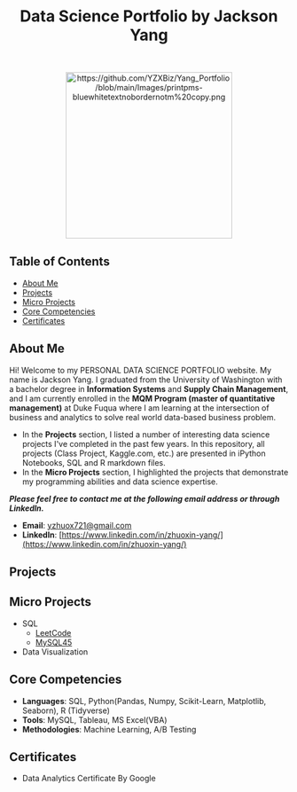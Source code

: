 <h1 align="center"> Data Science Portfolio by Jackson Yang </h1> <br>

<p align="center">
    <img alt="https://github.com/YZXBiz/Yang_Portfolio/blob/main/Images/printpms-bluewhitetextnobordernotm%20copy.png" width="300" height="300">
</p>


## Table of Contents
* [About Me](#about-me)
* [Projects](#projects)
* [Micro Projects](#micro-projects)
* [Core Competencies](#core-competencies)
* [Certificates](Certificates)


## About Me
Hi! Welcome to my PERSONAL DATA SCIENCE PORTFOLIO website. My name is Jackson Yang. I graduated from the University of Washington with a bachelor degree in **Information Systems** and **Supply Chain Management**, and I am currently enrolled in the **MQM Program (master of quantitative management)** at Duke Fuqua where I am learning at the intersection of business and analytics to solve real world data-based business problem.

- In the **Projects** section, I listed a number of interesting data science projects I've completed in the past few years. In this repository, all projects (Class Project, Kaggle.com, etc.) are presented in iPython Notebooks, SQL and R markdown files.
- In the **Micro Projects** section, I highlighted the projects that demonstrate my programming abilities and data science expertise.

***Please feel free to contact me at the following email address or through Linkedln.***

- **Email**: [yzhuox721@gmail.com](yzhuox721@gmail.com)
- **Linkedln**: [https://www.linkedin.com/in/zhuoxin-yang/](https://www.linkedin.com/in/zhuoxin-yang/)


## Projects



## Micro Projects
- SQL
    - [LeetCode](https://github.com/YZXBiz/Yang_Portfolio/tree/main/Micro%20Projects/SQL/Leetcode)
    - [MySQL45](https://github.com/YZXBiz/Yang_Portfolio/tree/main/Micro%20Projects/SQL/Mysql45(Chinese))
- Data Visualization


## Core Competencies
- **Languages**: SQL, Python(Pandas, Numpy, Scikit-Learn, Matplotlib, Seaborn), R (Tidyverse)
- **Tools**: MySQL, Tableau, MS Excel(VBA)
- **Methodologies**: Machine Learning, A/B Testing

## Certificates
- Data Analytics Certificate By Google

